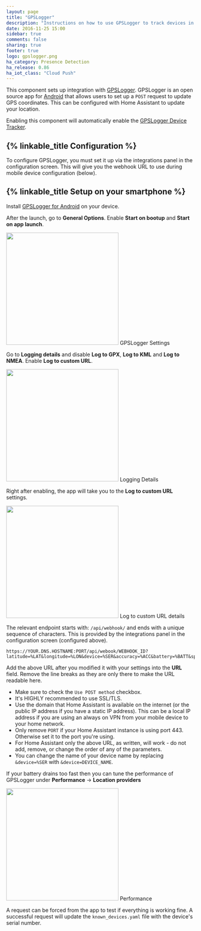 ```yaml
---
layout: page
title: "GPSLogger"
description: "Instructions on how to use GPSLogger to track devices in Home Assistant."
date: 2016-11-25 15:00
sidebar: true
comments: false
sharing: true
footer: true
logo: gpslogger.png
ha_category: Presence Detection
ha_release: 0.86
ha_iot_class: "Cloud Push"
---
```


This component sets up integration with [GPSLogger](http://code.mendhak.com/gpslogger/). GPSLogger is an open source app for [Android](https://play.google.com/store/apps/details?id=com.mendhak.gpslogger) that allows users to set up a `POST` request to update GPS coordinates. This can be configured with Home Assistant to update your location.

Enabling this component will automatically enable the [GPSLogger Device Tracker](/components/device_tracker.gpslogger/).

## {% linkable_title Configuration %}

To configure GPSLogger, you must set it up via the integrations panel in the configuration screen. This will give you the webhook URL to use during mobile device configuration (below).

## {% linkable_title Setup on your smartphone %}

Install [GPSLogger for Android](https://play.google.com/store/apps/details?id=com.mendhak.gpslogger) on your device.

After the launch, go to **General Options**. Enable **Start on bootup** and **Start on app launch**.

<p class='img'>
  <img width='300' src='/images/components/gpslogger/settings.png' />
  GPSLogger Settings
</p>

Go to **Logging details** and disable **Log to GPX**, **Log to KML** and **Log to NMEA**. Enable **Log to custom URL**.

<p class='img'>
  <img width='300' src='/images/components/gpslogger/logging-details.png' />
  Logging Details
</p>

Right after enabling, the app will take you to the **Log to custom URL** settings.

<p class='img'>
  <img width='300' src='/images/components/gpslogger/custom-url.png' />
  Log to custom URL details
</p>

The relevant endpoint starts with: `/api/webhook/` and ends with a unique sequence of characters. This is provided by the integrations panel in the configuration screen (configured above).

```text
https://YOUR.DNS.HOSTNAME:PORT/api/webook/WEBHOOK_ID?latitude=%LAT&longitude=%LON&device=%SER&accuracy=%ACC&battery=%BATT&speed=%SPD&direction=%DIR&altitude=%ALT&provider=%PROV&activity=%ACT
```

Add the above URL after you modified it with your settings into the **URL** field. Remove the line breaks as they are only there to make the URL readable here.

- Make sure to check the `Use POST method` checkbox.
- It's HIGHLY recommended to use SSL/TLS.
- Use the domain that Home Assistant is available on the internet (or the public IP address if you have a static IP address). This can be a local IP address if you are using an always on VPN from your mobile device to your home network.
- Only remove `PORT` if your Home Assistant instance is using port 443. Otherwise set it to the port you're using.
- For Home Assistant only the above URL, as written, will work - do not add, remove, or change the order of any of the parameters.
- You can change the name of your device name by replacing `&device=%SER` with `&device=DEVICE_NAME`.

If your battery drains too fast then you can tune the performance of GPSLogger under **Performance** -> **Location providers**

<p class='img'>
  <img width='300' src='/images/components/gpslogger/performance.png' />
  Performance
</p>

A request can be forced from the app to test if everything is working fine. A successful request will update the `known_devices.yaml` file with the device's serial number.

